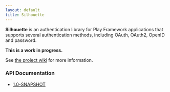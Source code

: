 ```yaml
---
layout: default
title: Silhouette
---
```


**Silhouette** is an authentication library for Play Framework applications that supports several authentication methods, including OAuth, OAuth2, OpenID and password.

**This is a work in progress.**

See [the project wiki](https://github.com/mohiva/play-silhouette/wiki) for more information.

### API Documentation

* [1.0-SNAPSHOT](http://silhouette.mohiva.com/api/1.0-SNAPSHOT/#com.mohiva.play.silhouette.core.package)
